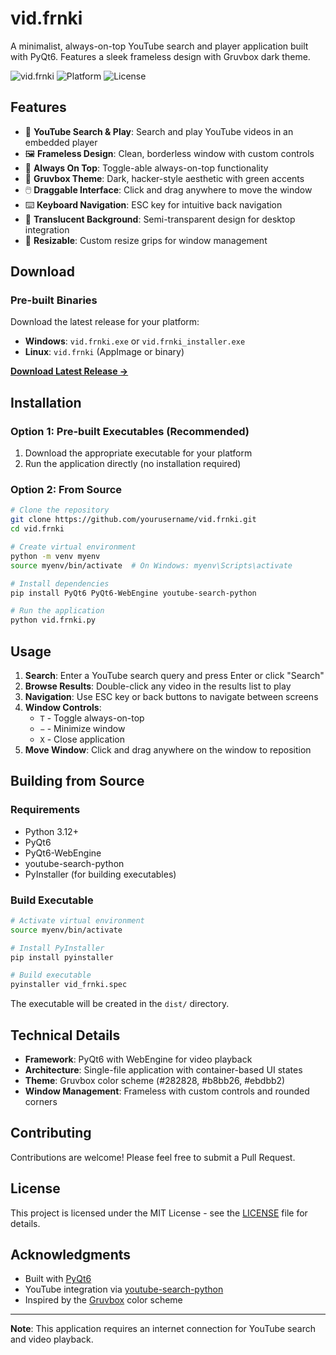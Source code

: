 # vid.frnki

A minimalist, always-on-top YouTube search and player application built with PyQt6. Features a sleek frameless design with Gruvbox dark theme.

![vid.frnki](https://img.shields.io/badge/version-1.0.0-green)
![Platform](https://img.shields.io/badge/platform-Windows%20%7C%20Linux-blue)
![License](https://img.shields.io/badge/license-MIT-blue)

## Features

- 🎥 **YouTube Search & Play**: Search and play YouTube videos in an embedded player
- 🖼️ **Frameless Design**: Clean, borderless window with custom controls
- 📌 **Always On Top**: Toggle-able always-on-top functionality
- 🎨 **Gruvbox Theme**: Dark, hacker-style aesthetic with green accents
- 🖱️ **Draggable Interface**: Click and drag anywhere to move the window
- ⌨️ **Keyboard Navigation**: ESC key for intuitive back navigation
- 🔄 **Translucent Background**: Semi-transparent design for desktop integration
- 📱 **Resizable**: Custom resize grips for window management

## Download

### Pre-built Binaries

Download the latest release for your platform:

- **Windows**: `vid.frnki.exe` or `vid.frnki_installer.exe`
- **Linux**: `vid.frnki` (AppImage or binary)

[**Download Latest Release →**](https://github.com/yourusername/vid.frnki/releases/latest)

## Installation

### Option 1: Pre-built Executables (Recommended)
1. Download the appropriate executable for your platform
2. Run the application directly (no installation required)

### Option 2: From Source
```bash
# Clone the repository
git clone https://github.com/yourusername/vid.frnki.git
cd vid.frnki

# Create virtual environment
python -m venv myenv
source myenv/bin/activate  # On Windows: myenv\Scripts\activate

# Install dependencies
pip install PyQt6 PyQt6-WebEngine youtube-search-python

# Run the application
python vid.frnki.py
```

## Usage

1. **Search**: Enter a YouTube search query and press Enter or click "Search"
2. **Browse Results**: Double-click any video in the results list to play
3. **Navigation**: Use ESC key or back buttons to navigate between screens
4. **Window Controls**: 
   - `T` - Toggle always-on-top
   - `−` - Minimize window
   - `X` - Close application
5. **Move Window**: Click and drag anywhere on the window to reposition

## Building from Source

### Requirements
- Python 3.12+
- PyQt6
- PyQt6-WebEngine
- youtube-search-python
- PyInstaller (for building executables)

### Build Executable
```bash
# Activate virtual environment
source myenv/bin/activate

# Install PyInstaller
pip install pyinstaller

# Build executable
pyinstaller vid_frnki.spec
```

The executable will be created in the `dist/` directory.

## Technical Details

- **Framework**: PyQt6 with WebEngine for video playback
- **Architecture**: Single-file application with container-based UI states
- **Theme**: Gruvbox color scheme (#282828, #b8bb26, #ebdbb2)
- **Window Management**: Frameless with custom controls and rounded corners

## Contributing

Contributions are welcome! Please feel free to submit a Pull Request.

## License

This project is licensed under the MIT License - see the [LICENSE](LICENSE) file for details.

## Acknowledgments

- Built with [PyQt6](https://www.riverbankcomputing.com/software/pyqt/)
- YouTube integration via [youtube-search-python](https://github.com/alexmercerind/youtube-search-python)
- Inspired by the [Gruvbox](https://github.com/morhetz/gruvbox) color scheme

---

**Note**: This application requires an internet connection for YouTube search and video playback.